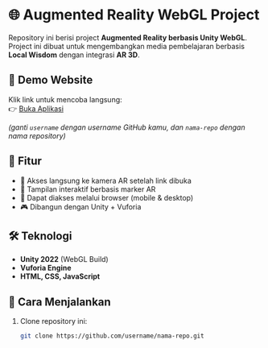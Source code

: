 # 🌐 Augmented Reality WebGL Project

Repository ini berisi project **Augmented Reality berbasis Unity WebGL**.  
Project ini dibuat untuk mengembangkan media pembelajaran berbasis **Local Wisdom** dengan integrasi **AR 3D**.

## 🚀 Demo Website
Klik link untuk mencoba langsung:  
👉 [Buka Aplikasi](https://username.github.io/nama-repo/)  

*(ganti `username` dengan username GitHub kamu, dan `nama-repo` dengan nama repository)*

## 📌 Fitur
- 🎥 Akses langsung ke kamera AR setelah link dibuka  
- 🧩 Tampilan interaktif berbasis marker AR  
- 📱 Dapat diakses melalui browser (mobile & desktop)  
- 🎮 Dibangun dengan Unity + Vuforia  

## 🛠️ Teknologi
- **Unity 2022** (WebGL Build)  
- **Vuforia Engine**  
- **HTML, CSS, JavaScript**  

## 📖 Cara Menjalankan
1. Clone repository ini:  
   ```bash
   git clone https://github.com/username/nama-repo.git
